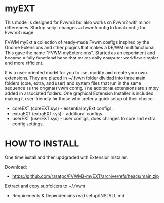 # myEXT
This model is designed for Fvwm3 but also works on Fvwm2 with minor differences. Startup script changes ~/.fvwm/config to local.config for Fvwm3 usage.

FVWM myExt a collection of ready-made Fvwm configs inspired by the Gnome Extensions and other plugins that makes a DE/WM multifunctional. This gave the name "FVWM myExtensions". Started as an experiment and became a fully functional base that makes daily computer workflow simpler and more efficient.

It is a user-oriented model for you to use, modify and create your own extensions. They are placed in ~/.fvwm folder divided into three main folders (core, extra, and user) and system files that run in the same sequence as the original Fvwm config. The additional extensions are simply added in associated folders. One graphical Extension Installer is included making it user-friendly for those who prefer a quick setup of their choice.

* coreEXT  (coreEXT.sys)	- essential myExt configs.
* extraEXT (extraEXT.sys) - additional configs.
* userEXT  (userEXT.sys)  - user configs, does changes to core and extra config settings.

# HOW TO INSTALL
One time install and then updgraded with Extension Installer.

Download:
* https://github.com/rasatpc/FVWM3-myEXT/archive/refs/heads/main.zip

Extract and copy subfolders to ~/.fvwm

* Requirements & Dependencies read setup/INSTALL.md
